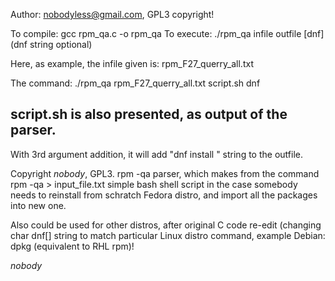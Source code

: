Author: nobodyless@gmail.com, GPL3 copyright!

To compile: gcc rpm_qa.c -o rpm_qa
To execute: ./rpm_qa infile outfile [dnf] (dnf string optional)

Here, as example, the infile given is: rpm_F27_querry_all.txt

The command: ./rpm_qa rpm_F27_querry_all.txt script.sh dnf
## script.sh is also presented, as output of the parser.

With 3rd argument addition, it will add "dnf install " string
to the outfile.

Copyright _nobody_, GPL3. rpm -qa parser, which makes from
the command rpm -qa > input_file.txt simple bash shell script
in the case somebody needs to reinstall from schratch Fedora
distro, and import all the packages into new one.

Also could be used for other distros, after original C code
re-edit (changing char dnf[] string to match particular Linux
distro command, example Debian: dpkg (equivalent to RHL rpm)!

_nobody_
